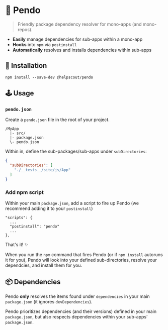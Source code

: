# 🐼 Pendo

> Friendly package dependency resolver for mono-apps (and mono-repos).

- **Easily** manage dependencies for sub-apps within a mono-app
- **Hooks** into `npm` via `postinstall`
- **Automatically** resolves and installs dependencies within sub-apps


## 🔧 Installation

```
npm install --save-dev @helpscout/pendo
```


## 🕹 Usage

### `pendo.json`

Create a `pendo.json` file in the root of your project.

```
/MyApp
  |- src/
  |- package.json
  \- pendo.json
```

Within in, define the sub-packages/sub-apps under `subDirectories`:

```json
{
  "subDirectories": [
    "./__tests__/site/js/App"
  ]
}
```

### Add npm script

Within your main `package.json`, add a script to fire up Pendo (we recommend adding it to your `postinstall`)

```
"scripts": {
  ...
  "postinstall": "pendo"
  ...
},
```

That's it! ✨

When you run the `npm` command that fires Pendo (or if `npm install` autoruns it for you), Pendo will look into your defined sub-directories, resolve your dependcies, and install them for you.


## 📦 Dependencies

Pendo **only** resolves the items found under `dependencies` in your main `package.json` (it ignores `devDependencies`).

Pendo prioritizes dependencies (and their versions) defined in your main `package.json`, but also respects dependencies within your sub-apps' `package.json`.